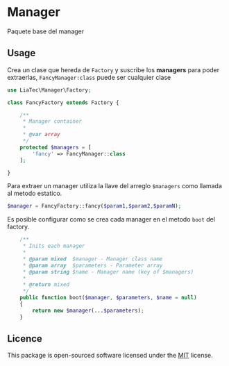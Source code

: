 # Manager
Paquete base del manager

## Usage
Crea un clase que hereda de `Factory` y suscribe los **managers** para poder extraerlas, `FancyManager:class` puede ser cualquier clase
```php
use LiaTec\Manager\Factory;

class FancyFactory extends Factory {

    /**
     * Manager container
     *
     * @var array
     */
    protected $managers = [
        'fancy' => FancyManager::class
    ];

}
```
Para extraer un manager utiliza la llave del arreglo `$managers` como llamada al metodo estatico.
```php
$manager = FancyFactory::fancy($param1,$param2,$paramN);
```

Es posible configurar como se crea cada manager en el metodo `boot` del factory.
```php
    /**
     * Inits each manager
     *
     * @param mixed  $manager - Manager class name
     * @param array  $parameters - Parameter array
     * @param string $name - Manager name (key of $managers)
     *
     * @return mixed
     */
    public function boot($manager, $parameters, $name = null)
    {
        return new $manager(...$parameters);
    }
```
## Licence

This package is open-sourced software licensed under the [MIT](https://opensource.org/licenses/MIT) license.


